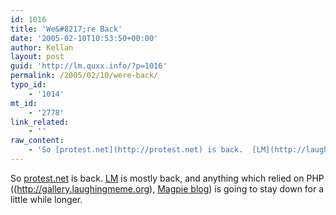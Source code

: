 ```yaml
---
id: 1016
title: 'We&#8217;re Back'
date: '2005-02-10T10:53:50+00:00'
author: Kellan
layout: post
guid: 'http://lm.quxx.info/?p=1016'
permalink: /2005/02/10/were-back/
typo_id:
    - '1014'
mt_id:
    - '2778'
link_related:
    - ''
raw_content:
    - 'So [protest.net](http://protest.net) is back.  [LM](http://laughingmeme.org) is mostly back, and anything which relied on PHP ([gallery](http://gallery.laughingmeme.org), [Magpie blog](http://laughingmeme.org/magpie_blog)) is going to stay down for a little while longer.'
---
```


So [protest.net](http://protest.net) is back. [LM](http://laughingmeme.org) is mostly back, and anything which relied on PHP ((http://gallery.laughingmeme.org), [Magpie blog](http://laughingmeme.org/magpie\_blog)) is going to stay down for a little while longer.